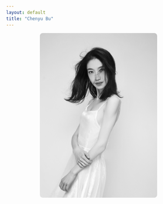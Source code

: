 ```yaml
---
layout: default
title: "Chenyu Bu"
---
```


<img src="/assets/img/profile.jpg" alt="Chenyu Bu" style="max-width: 320px; border-radius: 8px; display: block; margin: auto;">

